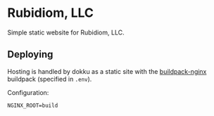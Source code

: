Rubidiom, LLC
========

Simple static website for Rubidiom, LLC.

## Deploying

Hosting is handled by dokku as a static site with the [buildpack-nginx](https://github.com/dokku/buildpack-nginx) buildpack (specified in `.env`).

Configuration:

    NGINX_ROOT=build
